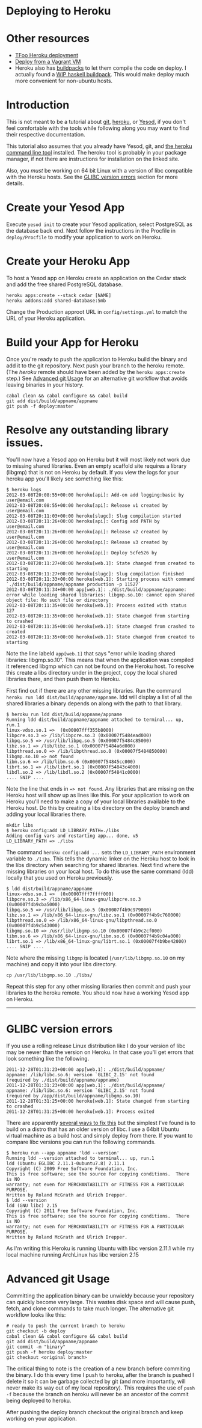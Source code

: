 # Deploying to Heroku

# Other resources

* [TFoo Heroku deployment](http://nbartlomiej.com/2012/03/29/deploying-tfoo-and-other-haskell-applications-to-heroku/)
* [Deploy from a Vagrant VM](http://brianmckenna.org/blog/haskell_on_heroku)
* Heroku also has [buildpacks](https://devcenter.heroku.com/articles/buildpacks) to let them compile the code on deploy. I actually found a [WIP haskell buildpack](https://github.com/mbbx6spp/cabal-heroku-buildpack). This would make deploy much more convenient for non-ubuntu hosts.

# Introduction

This is not meant to be a tutorial about [git][2], [heroku][3], or
[Yesod][4], if you don't feel comfortable with the tools while following along
you may want to find their respective documentation.

This tutorial also assumes that you already have Yesod, git, and [the heroku
command line tool][5] installed.  The heroku tool is
probably in your package manager, if not there are instructions for installation
on the linked site.

Also, you *must* be working on 64 bit Linux with a version of libc
compatible with the Heroku hosts.  See the [GLIBC version errors](#addendum)
section for more details.

[2]: http://git-scm.com/
[3]: http://www.heroku.com/
[4]: http://www.yesodweb.com/
[5]: http://devcenter.heroku.com/categories/command-line

# Create your Yesod App
Execute `yesod init` to create your Yesod application, select PostgreSQL as the
database back end.  Next follow the instructions in the Procfile in `deploy/Procfile`
to modify your application to work on Heroku.

# Create your Heroku App

To host a Yesod app on Heroku create an application on the Cedar
stack and add the free shared PostgreSQL database.

    heroku apps:create --stack cedar [NAME]
    heroku addons:add shared-database:5mb

Change the Production approot URL in `config/settings.yml` to match the
URL of your Heroku application.

# Build your App for Heroku

Once you're ready to push the application to Heroku build the binary and
add it to the git repository. Next push your branch to the heroku remote.
(The *heroku* remote should have been added by the `heroku apps:create` step.)
See [Advanced git Usage](#advanced) for an alternative git workflow that avoids leaving
binaries in your history.

    cabal clean && cabal configure && cabal build
    git add dist/build/appname/appname
    git push -f deploy:master

# Resolve any outstanding library issues.

You'll now have a Yesod app on Heroku but it will most likely not work
due to missing shared libraries.  Even an empty scaffold site requires
a library (libgmp) that is not on Heroku by default.  If you view the logs
for your heroku app you'll likely see something like this:

    $ heroku logs
    2012-03-08T20:08:55+00:00 heroku[api]: Add-on add logging:basic by user@email.com
    2012-03-08T20:08:55+00:00 heroku[api]: Release v1 created by user@email.com
    2012-03-08T20:11:03+00:00 heroku[slugc]: Slug compilation started
    2012-03-08T20:11:26+00:00 heroku[api]: Config add PATH by user@email.com
    2012-03-08T20:11:26+00:00 heroku[api]: Release v2 created by user@email.com
    2012-03-08T20:11:26+00:00 heroku[api]: Release v3 created by user@email.com
    2012-03-08T20:11:26+00:00 heroku[api]: Deploy 5cfe526 by user@email.com
    2012-03-08T20:11:27+00:00 heroku[web.1]: State changed from created to starting
    2012-03-08T20:11:27+00:00 heroku[slugc]: Slug compilation finished
    2012-03-08T20:11:33+00:00 heroku[web.1]: Starting process with command `./dist/build/appname/appname production -p 11527`
    2012-03-08T20:11:34+00:00 app[web.1]: ./dist/build/appname/appname: error while loading shared libraries: libgmp.so.10: cannot open shared object file: No such file or directory
    2012-03-08T20:11:35+00:00 heroku[web.1]: Process exited with status 127
    2012-03-08T20:11:35+00:00 heroku[web.1]: State changed from starting to crashed
    2012-03-08T20:11:35+00:00 heroku[web.1]: State changed from crashed to created
    2012-03-08T20:11:35+00:00 heroku[web.1]: State changed from created to starting

Note the line labeld `app[web.1]` that says "error while loading shared libraries: libgmp.so.10".
This means that when the application was compiled it referenced libgmp
which can not be found on the Heroku host.  To resolve this create a libs directory
under in the project, copy the local shared libraries there, and then push them to Heroku.

First find out if there are any other missing libraries.  Run the command
`heroku run ldd dist/build/appname/appname`.  ldd will display a list of all
the shared libraries a binary depends on along with the path to that library.

    $ heroku run ldd dist/build/appname/appname
    Running ldd dist/build/appname/appname attached to terminal... up, run.1
	linux-vdso.so.1 =>  (0x00007fff355b8000)
	libpcre.so.3 => /lib/libpcre.so.3 (0x00007f5484ead000)
	libpq.so.5 => /usr/lib/libpq.so.5 (0x00007f5484c85000)
	libz.so.1 => /lib/libz.so.1 (0x00007f5484a6d000)
	libpthread.so.0 => /lib/libpthread.so.0 (0x00007f5484850000)
	libgmp.so.10 => not found
	libm.so.6 => /lib/libm.so.6 (0x00007f54845cc000)
	librt.so.1 => /lib/librt.so.1 (0x00007f54843c4000)
	libdl.so.2 => /lib/libdl.so.2 (0x00007f54841c0000)
    .... SNIP ....

Note the line that ends in `=> not found`.  Any libraries that are missing on
the Heroku host will show up as lines like this.
For your application to work on Heroku you'll need to make a copy
of your local libraries available to the Heroku host.  Do this
by creating a libs directory on the deploy branch and adding your
local libraries there.

    mkdir libs
    $ heroku config:add LD_LIBRARY_PATH=./libs
    Adding config vars and restarting app... done, v5
    LD_LIBRARY_PATH => ./libs

The command `heroku config:add ...` sets the `LD_LIBRARY_PATH` environment
variable to `./libs`.  This tells the dynamic linker on the Heroku host to
look in the libs directory when searching for shared libraries.
Next find where the missing libraries on your local host.  To do this use the same command
(ldd) locally that you used on Heroku previously.

    $ ldd dist/build/appname/appname
	linux-vdso.so.1 =>  (0x00007fff7ffff000)
	libpcre.so.3 => /lib/x86_64-linux-gnu/libpcre.so.3 (0x00007f4b9cba5000)
	libpq.so.5 => /usr/lib/libpq.so.5 (0x00007f4b9c979000)
	libz.so.1 => /lib/x86_64-linux-gnu/libz.so.1 (0x00007f4b9c760000)
	libpthread.so.0 => /lib/x86_64-linux-gnu/libpthread.so.0 (0x00007f4b9c543000)
	libgmp.so.10 => /usr/lib/libgmp.so.10 (0x00007f4b9c2cf000)
	libm.so.6 => /lib/x86_64-linux-gnu/libm.so.6 (0x00007f4b9c04a000)
	librt.so.1 => /lib/x86_64-linux-gnu/librt.so.1 (0x00007f4b9be42000)
    .... SNIP ....

Note where the missing `libgmp` is located (`/usr/lib/libgmp.so.10` on my machine)
and copy it into your libs directory.

    cp /usr/lib/libgmp.so.10 ./libs/

Repeat this step for any other missing libraries then commit and push your libraries
to the heroku remote.  You should now have a working Yesod app on Heroku.

-----

# <a name="addendum"></a>GLIBC version errors

If you use a rolling release Linux distribution like I do your version of libc
may be newer than the version on Heroku.  In that case you'll get errors that
look something like the following.


    2011-12-28T01:31:23+00:00 app[web.1]: ./dist/build/appname/
    appname: /lib/libc.so.6: version `GLIBC_2.15' not found
    (required by ./dist/build/appname/appname)
    2011-12-28T01:31:23+00:00 app[web.1]: ./dist/build/appname/
    appname: /lib/libc.so.6: version `GLIBC_2.15' not found
    (required by /app/dist/build/appname/libgmp.so.10)
    2011-12-28T01:31:25+00:00 heroku[web.1]: State changed from starting to crashed
    2011-12-28T01:31:25+00:00 heroku[web.1]: Process exited

There are apparently [several ways to fix this][1] but the simplest I've
found is to build on a distro that has an older version of libc.
I use a 64bit Ubuntu virtual machine
as a build host and simply deploy from there.  If you want to compare libc
versions you can run the following commands.

    $ heroku run --app appname 'ldd --version'
    Running ldd --version attached to terminal... up, run.1
    ldd (Ubuntu EGLIBC 2.11.1-0ubuntu7.8) 2.11.1
    Copyright (C) 2009 Free Software Foundation, Inc.
    This is free software; see the source for copying conditions.  There is NO
    warranty; not even for MERCHANTABILITY or FITNESS FOR A PARTICULAR PURPOSE.
    Written by Roland McGrath and Ulrich Drepper.
    $ ldd --version
    ldd (GNU libc) 2.15
    Copyright (C) 2011 Free Software Foundation, Inc.
    This is free software; see the source for copying conditions.  There is NO
    warranty; not even for MERCHANTABILITY or FITNESS FOR A PARTICULAR PURPOSE.
    Written by Roland McGrath and Ulrich Drepper.

As I'm writing this Heroku is running Ubuntu with libc version 2.11.1 while my
local machine running ArchLinux has libc version 2.15

[1]: http://stackoverflow.com/a/8658468/166732

# <a name="advanced"></a>Advanced git Usage

Committing the application binary can be unwieldy because your repository
can quickly become very large.  This wastes disk space and will cause
push, fetch, and clone commands to take much longer.  The alternative
git workflow looks like this:

    # ready to push the current branch to heroku
    git checkout -b deploy
    cabal clean && cabal configure && cabal build
    git add dist/build/appname/appname
    git commit -m "binary"
    git push -f heroku deploy:master
    git checkout <original branch>

The critical thing to note is the creation of a new branch before commiting
the binary.  I do this every time I push to heroku, after the branch is pushed
I delete it so it can be garbage collected by git (and more importantly, will
never make its way out of my local repository).  This requires the use of
`push -f` because the branch on heroku will never be an ancestor of the commit
being deployed to heroku.

After pushing the deploy branch checkout the original branch and keep working on your
application.
